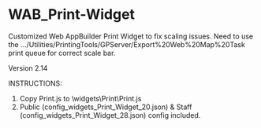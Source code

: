 # WAB_Print-Widget
Customized Web AppBuilder Print Widget to fix scaling issues.  Need to use the .../Utilities/PrintingTools/GPServer/Export%20Web%20Map%20Task print queue for correct scale bar.

Version 2.14

INSTRUCTIONS:

1. Copy Print.js to \widgets\Print\Print.js
2. Public (config_widgets_Print_Widget_20.json) & Staff (config_widgets_Print_Widget_28.json) config included.
